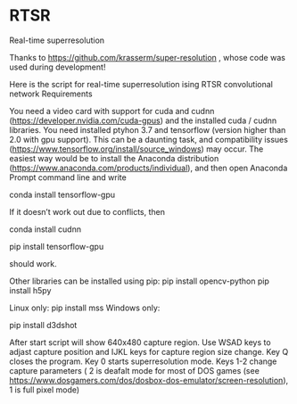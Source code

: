 # RTSR
Real-time superresolution

Thanks to https://github.com/krasserm/super-resolution , whose code was used during development!

Here is the script for real-time superresolution ising RTSR convolutional network
Requirements 


You need a video card with support for cuda and cudnn (https://developer.nvidia.com/cuda-gpus) and the installed cuda / cudnn libraries. You need installed ptyhon 3.7 and tensorflow (version higher than 2.0 with gpu support). This can be a daunting task, and compatibility issues (https://www.tensorflow.org/install/source_windows) may occur. The easiest way would be to install the Anaconda distribution (https://www.anaconda.com/products/individual), and then open Anaconda Prompt command line and write


conda install tensorflow-gpu


If it doesn’t work out due to conflicts, then


conda install cudnn


pip install tensorflow-gpu


should work.


Other libraries can be installed using pip:
pip install opencv-python
pip install h5py

Linux only:
pip install mss
Windows only:


pip install d3dshot


After start script will show 640x480 capture region. Use WSAD keys to adjast capture position and IJKL keys for capture region size change. Key Q closes the program. Key 0 starts superresolution mode. Keys 1-2 change capture parameters ( 2 is deafalt mode for most of DOS games (see https://www.dosgamers.com/dos/dosbox-dos-emulator/screen-resolution), 1 is full pixel mode)
